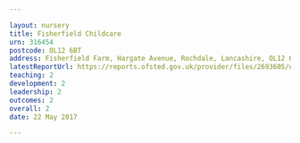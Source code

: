 ```yaml
---

layout: nursery
title: Fisherfield Childcare
urn: 316454
postcode: OL12 6BT
address: Fisherfield Farm, Hargate Avenue, Rochdale, Lancashire, OL12 6BT
latestReportUrl: https://reports.ofsted.gov.uk/provider/files/2693605/urn/316454.pdf
teaching: 2
development: 2
leadership: 2
outcomes: 2
overall: 2
date: 22 May 2017

---
```


